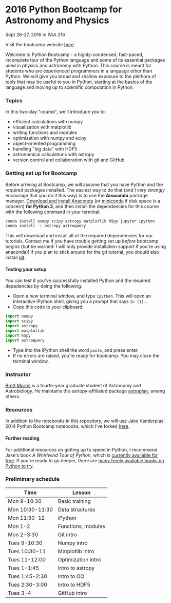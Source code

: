 # 2016 Python Bootcamp for Astronomy and Physics

Sept 26-27, 2016 in PAA 216

Visit the bootcamp website [here](https://bmorris3.github.io/2016_astro_bootcamp/).

Welcome to Python Bootcamp - a highly-condensed, fast-paced, incomplete tour of the Python language and some of its essential packages used in physics and astronomy with Python. This course is meant for students who are experienced programmers in a language other than Python. We will give you broad and shallow exposure to the plethora of tools that may be useful to you in Python, starting at the basics of the language and moving up to scientific computation in Python.

### Topics

In this two-day "course", we'll introduce you to:
* efficient calculations with numpy
* visualization with matplotlib
* writing functions and modules
* optimization with numpy and scipy
* object-oriented programming
* handling "big data" with HDF5
* astronomical calculations with astropy
* version control and collaboration with git and GitHub

### Getting set up for Bootcamp

Before arriving at Bootcamp, we will assume that you have Python and the required packages installed. The easiest way to do that (and I _very strongly_ encourage that you do it this way) is to use the **Anaconda** package manager. [Download and install Anaconda](https://www.continuum.io/downloads) (or [miniconda](http://conda.pydata.org/miniconda.html) if disk space is a concern) **for Python 3**, and then install the dependencies for this course with the following command in your terminal: 
```bash 
conda install numpy scipy astropy matplotlib h5py jupyter ipython
conda install -c astropy astroquery
```
This will download and install all of the required dependencies for our tutorials. Contact me if you have trouble getting set up _before_ bootcamp begins (but be warned: I will only provide installation support if you're using anaconda)! If you plan to stick around for the git tutorial, you should also install [git](https://git-scm.com/downloads).

#### Testing your setup

You can test if you've successfully installed Python and the required depedencies by doing the following. 

* Open a new terminal window, and type `ipython`. This will open an interactive iPython shell, giving you a prompt that says `In [1]:`.
* Copy this code to your clipboard: 
```python
import numpy
import scipy
import astropy
import matplotlib
import h5py
import astroquery
```
* Type into the iPython shell the word `paste`, and press enter.
* If no errors are raised, you're ready for bootcamp. You may close the terminal window.

### Instructor

[Brett Morris](http://brettmorr.is) is a fourth-year graduate student of Astronomy and Astrobiology. He maintains the astropy-affiliated package [astroplan](http://github.com/astropy/astroplan/), among others.

### Resources

In addition to the notebooks in this repository, we will use Jake Vanderplas' 2014 Python Bootcamp notebooks, which I've forked [here](https://github.com/bmorris3/2014_fall_ASTR599).

#### Further reading

For additional resources on getting up to speed in Python, I recommend Jake's book _A Whirlwind Tour of Python_, which is [currently available for free](http://www.oreilly.com/programming/free/files/a-whirlwind-tour-of-python.pdf). If you're ready to go deeper, there are [many freely available books on Python to try](http://pythonbooks.revolunet.com).

### Preliminary schedule

|Time | Lesson | 
|-----|-----|
| Mon 9-10:30 | Basic training | 
| Mon 10:30-11:30 | Data structures |
| Mon 11:30-12  | iPython | 
| Mon 1-2 | Functions, modules | 
| Mon 2-3:30 | Git intro |
| Tues 9-10:30 | Numpy intro | 
| Tues 10:30-11 | Matplotlib intro | 
| Tues 11-12:00 | Optimization intro | 
| Tues 1-1:45 | Intro to astropy |
| Tues 1:45-2:30 | Intro to OO | 
| Tues 2:30-3:00 | Intro to HDF5 |
| Tues 3-4 | GitHub intro |
